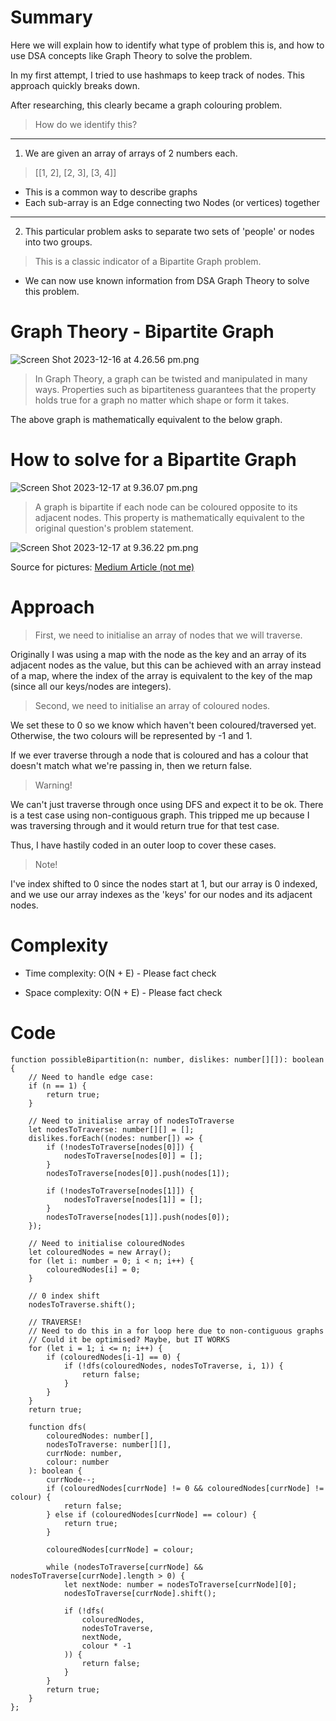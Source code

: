 # Summary

Here we will explain how to identify what type of problem this is, and how to use DSA concepts like Graph Theory to solve the problem.

In my first attempt, I tried to use hashmaps to keep track of nodes.
This approach quickly breaks down.

After researching, this clearly became a graph colouring problem.

> How do we identify this?

---

1. We are given an array of arrays of 2 numbers each.
> [[1, 2], [2, 3], [3, 4]]
- This is a common way to describe graphs
- Each sub-array is an Edge connecting two Nodes (or vertices) together

---

2. This particular problem asks to separate two sets of 'people' or nodes into two groups.
> This is a classic indicator of a Bipartite Graph problem.
- We can now use known information from DSA Graph Theory to solve this problem.

# Graph Theory - Bipartite Graph

![Screen Shot 2023-12-16 at 4.26.56 pm.png](https://assets.leetcode.com/users/images/382d10f6-3ae9-4b0b-8fb0-4ab00fb6aa27_1702809313.320962.png)


>In Graph Theory, a graph can be twisted and manipulated in many ways.
Properties such as bipartiteness guarantees that the property holds true for a graph no matter which shape or form it takes.

The above graph is mathematically equivalent to the below graph.

# How to solve for a Bipartite Graph

![Screen Shot 2023-12-17 at 9.36.07 pm.png](https://assets.leetcode.com/users/images/1ca4ca0b-5070-4199-bcdb-bd6bd0bcc364_1702809440.7959228.png)

> A graph is bipartite if each node can be coloured opposite to its adjacent nodes.
> This property is mathematically equivalent to the original question's problem statement.


![Screen Shot 2023-12-17 at 9.36.22 pm.png](https://assets.leetcode.com/users/images/f2741860-5a3f-4527-860e-974b75214972_1702809448.7405026.png)

Source for pictures: [Medium Article (not me)](https://rohithv63.medium.com/graph-algorithm-bipartite-graph-dfs-f7f6a4afed4c)

# Approach

> First, we need to initialise an array of nodes that we will traverse.

Originally I was using a map with the node as the key and an array of its adjacent nodes as the value, but this can be achieved with an array instead of a map, where the index of the array is equivalent to the key of the map (since all our keys/nodes are integers).

> Second, we need to initialise an array of coloured nodes.

We set these to 0 so we know which haven't been coloured/traversed yet. Otherwise, the two colours will be represented by -1 and 1.

If we ever traverse through a node that is coloured and has a colour that doesn't match what we're passing in, then we return false.

> Warning!

We can't just traverse through once using DFS and expect it to be ok. There is a test case using non-contiguous graph. This tripped me up because I was traversing through and it would return true for that test case.

Thus, I have hastily coded in an outer loop to cover these cases.

> Note!

I've index shifted to 0 since the nodes start at 1, but our array is 0 indexed, and we use our array indexes as the 'keys' for our nodes and its adjacent nodes.

# Complexity
- Time complexity:
O(N + E) - Please fact check

- Space complexity:
O(N + E) - Please fact check

# Code
```
function possibleBipartition(n: number, dislikes: number[][]): boolean {
    // Need to handle edge case:
    if (n == 1) {
        return true;
    }

    // Need to initialise array of nodesToTraverse
    let nodesToTraverse: number[][] = [];
    dislikes.forEach((nodes: number[]) => {
        if (!nodesToTraverse[nodes[0]]) {
            nodesToTraverse[nodes[0]] = [];
        }
        nodesToTraverse[nodes[0]].push(nodes[1]);
        
        if (!nodesToTraverse[nodes[1]]) {
            nodesToTraverse[nodes[1]] = [];
        }
        nodesToTraverse[nodes[1]].push(nodes[0]);
    });

    // Need to initialise colouredNodes
    let colouredNodes = new Array();
    for (let i: number = 0; i < n; i++) {
        colouredNodes[i] = 0;
    }

    // 0 index shift
    nodesToTraverse.shift();

    // TRAVERSE!
    // Need to do this in a for loop here due to non-contiguous graphs
    // Could it be optimised? Maybe, but IT WORKS
    for (let i = 1; i <= n; i++) {
        if (colouredNodes[i-1] == 0) {
            if (!dfs(colouredNodes, nodesToTraverse, i, 1)) {
                return false;
            }
        }
    }
    return true;

    function dfs(
        colouredNodes: number[],
        nodesToTraverse: number[][],
        currNode: number,
        colour: number
    ): boolean {
        currNode--;
        if (colouredNodes[currNode] != 0 && colouredNodes[currNode] != colour) {
            return false;
        } else if (colouredNodes[currNode] == colour) {
            return true;
        }

        colouredNodes[currNode] = colour;

        while (nodesToTraverse[currNode] && nodesToTraverse[currNode].length > 0) {
            let nextNode: number = nodesToTraverse[currNode][0];
            nodesToTraverse[currNode].shift();

            if (!dfs(
                colouredNodes,
                nodesToTraverse,
                nextNode,
                colour * -1
            )) {
                return false;
            }
        }
        return true;
    }
};
```

